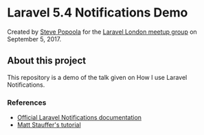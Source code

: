 # Laravel 5.4 Notifications Demo

Created by [Steve Popoola](https://github.com/stevepop) for the [Laravel London meetup group](https://www.meetup.com/London-Laravel) on September 5, 2017.

## About this project
This repository is a demo of the talk given on How I use Laravel Notifications.


### References
- [Official Laravel Notifications documentation](https://mattstauffer.co/blog/the-new-notification-system-in-laravel-5-3)
- [Matt Stauffer's tutorial](https://mattstauffer.co/blog/the-new-notification-system-in-laravel-5-3)
